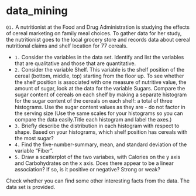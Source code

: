 # data_mining

`Q1.` A nutritionist at the Food and Drug Administration is studying the effects of cereal marketing on family meal choices. To gather data for her study, the nutritionist goes to the local grocery store and records data about cereal nutritional claims and shelf location for 77 cereals.

- `1.` Consider the variables in the data set. Identify and list the variables that are qualitative and those that are quantitative.
- `2.` Consider the variable Shelf. This variable is the shelf position of the cereal (bottom, middle, top) starting from the floor up. To see whether the shelf position is associated with one measure of nutritive value, the amount of sugar, look at the data for the variable Sugars. Compare the sugar content of cereals on each shelf by making a separate histogram for the sugar content of the cereals on each shelf: a total of three histograms. Use the sugar content values as they are - do not factor in the serving size (Use the same scales for your histograms so you can compare the data easily.Title each histogram and label the axes.)
- `3.` Briefly describe the distribution in each histogram with respect to shape. Based on your histograms, which shelf position has cereals with the most sugar?
- `4.` Find the five-number-summary, mean, and standard deviation of the variable “Fiber”.
- `5.` Draw a scatterplot of the two variabes, with Calories on the y axis and Carbohydrates on the x axis. Does there appear to be a linear association? If so, is it positive or negative? Strong or weak?

Check whether you can find some other interesting facts from the data.
The data set is provided.